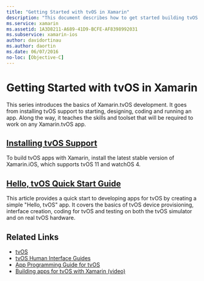 ```yaml
---
title: "Getting Started with tvOS in Xamarin"
description: "This document describes how to get started building tvOS apps with Xamarin. It links to an installation guide and a quick start guide."
ms.service: xamarin
ms.assetid: 1A3D8211-A689-41D9-BCFE-AF8398992031
ms.subservice: xamarin-ios
author: davidortinau
ms.author: daortin
ms.date: 06/07/2016
no-loc: [Objective-C]
---
```


# Getting Started with tvOS in Xamarin

This series introduces the basics of Xamarin.tvOS development. It goes from installing tvOS support to starting, designing, coding and running an app. Along the way, it teaches the skills and toolset that will be required to work on any Xamarin.tvOS app.

## [Installing tvOS Support](~/ios/tvos/get-started/installation.md)

To build tvOS apps with Xamarin, install the latest stable version of Xamarin.iOS, which supports tvOS 11 and watchOS 4.

## [Hello, tvOS Quick Start Guide](~/ios/tvos/get-started/hello-tvos.md)

This article provides a quick start to developing apps for tvOS by creating a simple "Hello, tvOS" app. It covers the basics of tvOS device provisioning, interface creation, coding for tvOS and testing on both the tvOS simulator and on real tvOS hardware.

## Related Links

- [tvOS](https://developer.apple.com/tvos/)
- [tvOS Human Interface Guides](https://developer.apple.com/design/human-interface-guidelines/designing-for-tvos)
- [App Programming Guide for tvOS](https://developer.apple.com/library/prerelease/tvos/documentation/General/Conceptual/AppleTV_PG/)
- [Building apps for tvOS with Xamarin (video)](https://university.xamarin.com/lightninglectures/tvos-with-xamarin)
